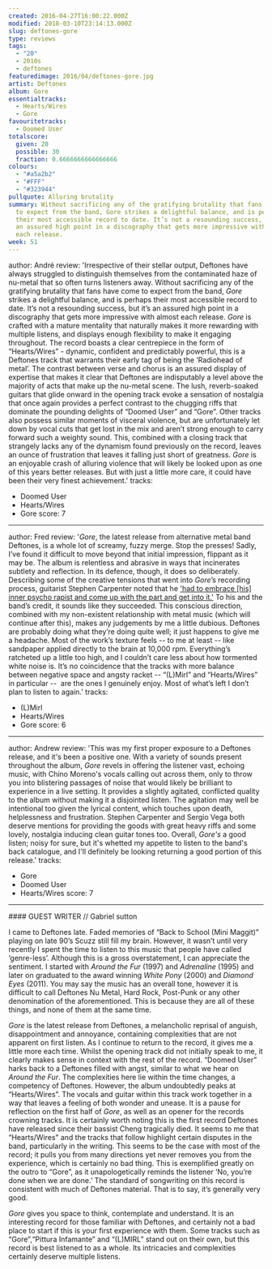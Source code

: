 ```yaml
---
created: 2016-04-27T16:00:22.000Z
modified: 2018-03-10T23:14:13.000Z
slug: deftones-gore
type: reviews
tags:
  - "20"
  - 2010s
  - deftones
featuredimage: 2016/04/deftones-gore.jpg
artist: Deftones
album: Gore
essentialtracks:
  - Hearts/Wires
  - Gore
favouritetracks:
  - Doomed User
totalscore:
  given: 20
  possible: 30
  fraction: 0.6666666666666666
colours:
  - "#a5a2b2"
  - "#FFF"
  - "#323944"
pullquote: Alluring brutality
summary: Without sacrificing any of the gratifying brutality that fans have come
  to expect from the band, Gore strikes a delightful balance, and is perhaps
  their most accessible record to date. It’s not a resounding success, but it’s
  an assured high point in a discography that gets more impressive with almost
  each release.
week: 51
---
```

author: André
review: 'Irrespective of their stellar output, Deftones have always struggled to distinguish themselves from the contaminated haze of nu-metal that so often turns listeners away. Without sacrificing any of the gratifying brutality that fans have come to expect from the band, _Gore_ strikes a delightful balance, and is perhaps their most accessible record to date. It’s not a resounding success, but it’s an assured high point in a discography that gets more impressive with almost each release. _Gore_ is crafted with a mature mentality that naturally makes it more rewarding with multiple listens, and displays enough flexibility to make it engaging throughout. The record boasts a clear centrepiece in the form of “Hearts/Wires” - dynamic, confident and predictably powerful, this is a Deftones track that warrants their early tag of being the ‘Radiohead of metal’. The contrast between verse and chorus is an assured display of expertise that makes it clear that Deftones are indisputably a level above the majority of acts that make up the nu-metal scene. The lush, reverb-soaked guitars that glide onward in the opening track evoke a sensation of nostalgia that once again provides a perfect contrast to the chugging riffs that dominate the pounding delights of “Doomed User” and “Gore”. Other tracks also possess similar moments of visceral violence, but are unfortunately let down by vocal cuts that get lost in the mix and aren’t strong enough to carry forward such a weighty sound. This, combined with a closing track that strangely lacks any of the dynamism found previously on the record, leaves an ounce of frustration that leaves it falling just short of greatness. _Gore_ is an enjoyable crash of alluring violence that will likely be looked upon as one of this years better releases. But with just a little more care, it could have been their very finest achievement.'
tracks:
  - Doomed User
  - Hearts/Wires
  - Gore
score: 7
---
author: Fred
review: '_Gore_, the latest release from alternative metal band Deftones, is a whole lot of screamy, fuzzy merge. Stop the presses! Sadly, I’ve found it difficult to move beyond that initial impression, flippant as it may be. The album is relentless and abrasive in ways that incinerates subtlety and reflection. In its defence, though, it does so deliberately. Describing some of the creative tensions that went into _Gore_’s recording process, guitarist Stephen Carpenter noted that he ['had to embrace [his] inner psycho rapist and come up with the part and get into it.'](http://www.rollingstone.com/music/news/deftones-talk-new-album-band-tension-we-like-unnerving-feelings-20160401) To his and the band’s credit, it sounds like they succeeded. This conscious direction, combined with my non-existent relationship with metal music (which will continue after this), makes any judgements by me a little dubious. Deftones are probably doing what they’re doing quite well; it just happens to give me a headache. Most of the work’s texture feels -- to me at least -- like sandpaper applied directly to the brain at 10,000 rpm. Everything’s ratcheted up a little too high, and I couldn’t care less about how tormented white noise is. It’s no coincidence that the tracks with more balance between negative space and angsty racket -- “(L)Mirl” and “Hearts/Wires” in particular --  are the ones I genuinely enjoy. Most of what’s left I don’t plan to listen to again.'
tracks:
  - (L)Mirl
  - Hearts/Wires
  - Gore
score: 6
---
author: Andrew
review: 'This was my first proper exposure to a Deftones release, and it's been a positive one. With a variety of sounds present throughout the album, _Gore_ revels in offering the listener vast, echoing music, with Chino Moreno's vocals calling out across them, only to throw you into blistering passages of noise that would likely be brilliant to experience in a live setting. It provides a slightly agitated, conflicted quality to the album without making it a disjointed listen. The agitation may well be intentional too given the lyrical content, which touches upon death, helplessness and frustration. Stephen Carpenter and Sergio Vega both deserve mentions for providing the goods with great heavy riffs and some lovely, nostalgia inducing clean guitar tones too. Overall, _Gore's_ a good listen; noisy for sure, but it's whetted my appetite to listen to the band's back catalogue, and I'll definitely be looking returning a good portion of this release.'
tracks:
  - Gore
  - Doomed User
  - Hearts/Wires
score: 7
---
<div class="review-summary entry-content tracks">
#### GUEST WRITER // Gabriel sutton

I came to Deftones late. Faded memories of “Back to School (Mini Maggit)” playing on late 90’s Scuzz still fill my brain. However, it wasn’t until very recently I spent the time to listen to this music that people have called ‘genre-less’. Although this is a gross overstatement, I can appreciate the sentiment. I started with _Around the Fur_ (1997) and _Adrenaline_ (1995) and later on graduated to the award winning _White Pony_ (2000) and _Diamond Eyes_ (2011). You may say the music has an overall tone, however it is difficult to call Deftones Nu Metal, Hard Rock, Post-Punk or any other denomination of the aforementioned. This is because they are all of these things, and none of them at the same time.

_Gore_ is the latest release from Deftones, a melancholic reprisal of anguish, disappointment and annoyance, containing complexities that are not apparent on first listen. As I continue to return to the record, it gives me a little more each time. Whilst the opening track did not initially speak to me, it clearly makes sense in context with the rest of the record. “Doomed User” harks back to a Deftones filled with angst, similar to what we hear on _Around the Fur_. The complexities here lie within the time changes, a competency of Deftones. However, the album undoubtedly peaks at “Hearts/Wires”. The vocals and guitar within this track work together in a way that leaves a feeling of both wonder and unease. It is a pause for reflection on the first half of _Gore_, as well as an opener for the records crowning tracks. It is certainly worth noting this is the first record Deftones have released since their bassist Cheng tragically died. It seems to me that “Hearts/Wires” and the tracks that follow highlight certain disputes in the band, particularly in the writing. This seems to be the case with most of the record; it pulls you from many directions yet never removes you from the experience, which is certainly no bad thing. This is exemplified greatly on the outro to “Gore”, as it unapologetically reminds the listener ‘No, you’re done when we are done.’ The standard of songwriting on this record is consistent with much of Deftones material. That is to say, it’s generally very good.

_Gore_ gives you space to think, contemplate and understand. It is an interesting record for those familiar with Deftones, and certainly not a bad place to start if this is your first experience with them. Some tracks such as “Gore”,“Pittura Infamante” and “(L)MIRL” stand out on their own, but this record is best listened to as a whole. Its intricacies and complexities certainly deserve multiple listens.
</div>